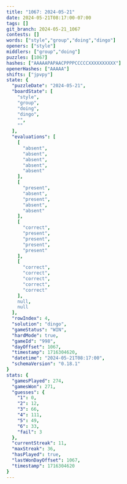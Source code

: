 ```yaml
---
title: "1067: 2024-05-21"
date: 2024-05-21T08:17:00-07:00
tags: []
git_branch: 2024-05-21_1067
contests: []
words: ["style","group","doing","dingo"]
openers: ["style"]
middlers: ["group","doing"]
puzzles: [1067]
hashes: ["AAAAAPAPAACPPPPCCCCCXXXXXXXXXX"]
openerHashes: ["AAAAA"]
shifts: ["jpvpy"]
state: {
  "puzzleDate": "2024-05-21",
  "boardState": [
    "style",
    "group",
    "doing",
    "dingo",
    "",
    ""
  ],
  "evaluations": [
    [
      "absent",
      "absent",
      "absent",
      "absent",
      "absent"
    ],
    [
      "present",
      "absent",
      "present",
      "absent",
      "absent"
    ],
    [
      "correct",
      "present",
      "present",
      "present",
      "present"
    ],
    [
      "correct",
      "correct",
      "correct",
      "correct",
      "correct"
    ],
    null,
    null
  ],
  "rowIndex": 4,
  "solution": "dingo",
  "gameStatus": "WIN",
  "hardMode": true,
  "gameId": "998",
  "dayOffset": 1067,
  "timestamp": 1716304620,
  "datetime": "2024-05-21T08:17:00",
  "schemaVersion": "0.18.1"
}
stats: {
  "gamesPlayed": 274,
  "gamesWon": 271,
  "guesses": {
    "1": 0,
    "2": 12,
    "3": 66,
    "4": 111,
    "5": 49,
    "6": 33,
    "fail": 3
  },
  "currentStreak": 11,
  "maxStreak": 36,
  "hasPlayed": true,
  "lastWonDayOffset": 1067,
  "timestamp": 1716304620
}
---
```

<!-- more -->
